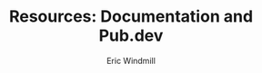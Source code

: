 ---
title: "Resources: Documentation and Pub.dev"
author: "Eric Windmill"
category: "Dart"
subSection: "Getting Started with Dart"
order: 5
tags:
    - dart
    - hello world
    - pub
    - docs
---
